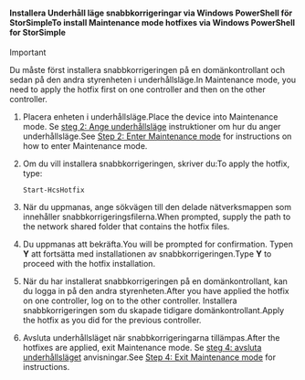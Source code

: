 <!--author=SharS last changed: 9/17/15-->

#### <a name="to-install-maintenance-mode-hotfixes-via-windows-powershell-for-storsimple"></a><span data-ttu-id="e9b9e-101">Installera Underhåll läge snabbkorrigeringar via Windows PowerShell för StorSimple</span><span class="sxs-lookup"><span data-stu-id="e9b9e-101">To install Maintenance mode hotfixes via Windows PowerShell for StorSimple</span></span>
> [!IMPORTANT]
> <span data-ttu-id="e9b9e-102">Du måste först installera snabbkorrigeringen på en domänkontrollant och sedan på den andra styrenheten i underhållsläge.</span><span class="sxs-lookup"><span data-stu-id="e9b9e-102">In Maintenance mode, you need to apply the hotfix first on one controller and then on the other controller.</span></span>
> 
> 

1. <span data-ttu-id="e9b9e-103">Placera enheten i underhållsläge.</span><span class="sxs-lookup"><span data-stu-id="e9b9e-103">Place the device into Maintenance mode.</span></span> <span data-ttu-id="e9b9e-104">Se [steg 2: Ange underhållsläge](../articles/storsimple/storsimple-update-device.md#step2) instruktioner om hur du anger underhållsläge.</span><span class="sxs-lookup"><span data-stu-id="e9b9e-104">See [Step 2: Enter Maintenance mode](../articles/storsimple/storsimple-update-device.md#step2) for instructions on how to enter Maintenance mode.</span></span>
2. <span data-ttu-id="e9b9e-105">Om du vill installera snabbkorrigeringen, skriver du:</span><span class="sxs-lookup"><span data-stu-id="e9b9e-105">To apply the hotfix, type:</span></span>
   
     `Start-HcsHotfix` 
3. <span data-ttu-id="e9b9e-106">När du uppmanas, ange sökvägen till den delade nätverksmappen som innehåller snabbkorrigeringsfilerna.</span><span class="sxs-lookup"><span data-stu-id="e9b9e-106">When prompted, supply the path to the network shared folder that contains the hotfix files.</span></span>
4. <span data-ttu-id="e9b9e-107">Du uppmanas att bekräfta.</span><span class="sxs-lookup"><span data-stu-id="e9b9e-107">You will be prompted for confirmation.</span></span> <span data-ttu-id="e9b9e-108">Typen **Y** att fortsätta med installationen av snabbkorrigeringen.</span><span class="sxs-lookup"><span data-stu-id="e9b9e-108">Type **Y** to proceed with the hotfix installation.</span></span>
5. <span data-ttu-id="e9b9e-109">När du har installerat snabbkorrigeringen på en domänkontrollant, kan du logga in på den andra styrenheten.</span><span class="sxs-lookup"><span data-stu-id="e9b9e-109">After you have applied the hotfix on one controller, log on to the other controller.</span></span> <span data-ttu-id="e9b9e-110">Installera snabbkorrigeringen som du skapade tidigare domänkontrollant.</span><span class="sxs-lookup"><span data-stu-id="e9b9e-110">Apply the hotfix as you did for the previous controller.</span></span>
6. <span data-ttu-id="e9b9e-111">Avsluta underhållsläget när snabbkorrigeringarna tillämpas.</span><span class="sxs-lookup"><span data-stu-id="e9b9e-111">After the hotfixes are applied, exit Maintenance mode.</span></span> <span data-ttu-id="e9b9e-112">Se [steg 4: avsluta underhållsläget](../articles/storsimple/storsimple-update-device.md#step4) anvisningar.</span><span class="sxs-lookup"><span data-stu-id="e9b9e-112">See [Step 4: Exit Maintenance mode](../articles/storsimple/storsimple-update-device.md#step4) for instructions.</span></span>

